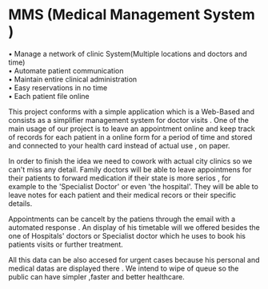 # MMS (Medical Management System )


•	Manage a network of clinic System(Multiple locations and doctors and time)<br>
•	Automate patient communication<br>
•	Maintain entire clinical administration<br>
•	Easy reservations in no time <br>
•	Each patient file online<br>


This project conforms with a simple application which is a Web-Based and consists as a simplifier management system for doctor visits .  One of the main usage of our project is to leave an appointment online and keep track of  records for each patient in a online form for a period of time and stored and connected to your health card instead of actual use , on paper.

In order to finish the idea we need to cowork with actual city clinics  so we can't miss any detail. Family doctors will be able to leave appointmens for their patients to forward medication if their state is more serios , for example to the 'Specialist Doctor' or even 'the hospital'. They will be able to leave notes for each patient and their medical recors or their specific details.

Appointments can be cancelt by the patiens through the email with a automated response . An display of his timetable will we offered besides the one of Hospitals' doctors or Specialist doctor which he uses to book his patients visits or further treatment.

All this data can be also accesed for urgent cases because his personal and medical datas are displayed there . We intend to wipe of queue so the public can have simpler ,faster and better healthcare.
 
